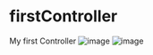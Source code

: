 # firstController
My first Controller
![image](https://user-images.githubusercontent.com/126494415/229109037-c3a76ad4-dd60-4751-bc53-5f11d7d3849e.png)
![image](https://user-images.githubusercontent.com/126494415/229109089-fa654826-f935-43ae-a1ac-6ae6c43365fe.png)
